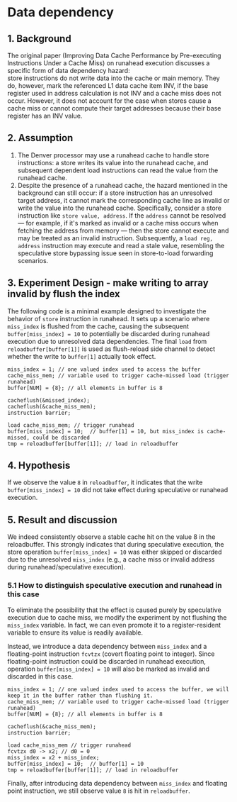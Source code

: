 # Data dependency
## 1. Background
The original paper (Improving Data Cache Performance by Pre-executing Instructions Under a Cache Miss) on runahead execution discusses a specific form of data dependency hazard:  
store instructions do not write data into the cache or main memory. They do, however, mark the referenced L1 data cache item INV, if the base register used in
address calculation is not INV and a cache miss does not occur. However, it does not account for the case when stores cause a cache miss or cannot compute their target addresses because their base register has an INV value.

## 2. Assumption
1. The Denver processor may use a runahead cache to handle store instructions: a store writes its value into the runahead cache, and subsequent dependent load instructions can read the value from the runahead cache.
2. Despite the presence of a runahead cache, the hazard mentioned in the background can still occur: if a store instruction has an unresolved target address, it cannot mark the corresponding cache line as invalid or write the value into the runahead cache. Specifically, consider a store instruction like `store value, address`. If the `address` cannot be resolved — for example, if it's marked as invalid or a cache miss occurs when fetching the address from memory — then the store cannot execute and may be treated as an invalid instruction. Subsequently, a `load reg, address` instruction may execute and read a stale value, resembling the speculative store bypassing issue seen in store-to-load forwarding scenarios.

## 3. Experiment Design - make writing to array invalid by flush the index
The following code is a minimal example designed to investigate the behavior of `store` instruction in runahead. It sets up a scenario where `miss_index` is flushed from the cache, causing the subsequent `buffer[miss_index] = 10` to potentially be discarded during runahead execution due to unresolved data dependencies. The final `load` from `reloadbuffer[buffer[1]]` is used as flush-reload side channel to detect whether the write to `buffer[1]` actually took effect. 
```
miss_index = 1; // one valued index used to access the buffer
cache_miss_mem; // variable used to trigger cache-missed load (trigger runahead)
buffer[NUM] = {8}; // all elements in buffer is 8

cacheflush(&missed_index);
cacheflush(&cache_miss_mem);
instruction barrier;

load cache_miss_mem; // trigger runahead
buffer[miss_index] = 10;  // buffer[1] = 10, but miss_index is cache-missed, could be discarded
tmp = reloadbuffer[buffer[1]]; // load in reloadbuffer

```

## 4. Hypothesis
If we observe the value  `8` in `reloadbuffer`, it indicates that the write `buffer[miss_index] = 10` did not take effect during speculative or runahead execution.

## 5. Result and discussion
We indeed consistently observe a stable cache hit on the value 8 in the reloadbuffer. This strongly indicates that during speculative execution, the store operation `buffer[miss_index] = 10` was either skipped or discarded due to the unresolved `miss_index` (e.g., a cache miss or invalid address during runahead/speculative execution).

### 5.1 How to distinguish speculative execution and runahead in this case
To eliminate the possibility that the effect is caused purely by speculative execution due to cache miss, we modify the experiment by not flushing the `miss_index` variable. In fact, we can even promote it to a register-resident variable to ensure its value is readily available.

Instead, we introduce a data dependency between `miss_index` and a floating-point instruction `fcvtzx` (covert floating point to integer). Since floating-point instruction could be discarded in runahead execution, operation `buffer[miss_index] = 10` will also be marked as invalid and discarded in this case.
```
miss_index = 1; // one valued index used to access the buffer, we will keep it in the buffer rather than flushing it.
cache_miss_mem; // variable used to trigger cache-missed load (trigger runahead)
buffer[NUM] = {8}; // all elements in buffer is 8

cacheflush(&cache_miss_mem);
instruction barrier;

load cache_miss_mem // trigger runahead
fcvtzx d0 -> x2; // d0 = 0
miss_index = x2 + miss_index;
buffer[miss_index] = 10;  // buffer[1] = 10
tmp = reloadbuffer[buffer[1]]; // load in reloadbuffer

```

Finally, after introducing data dependency between `miss_index` and floating point instruction, we still observe value `8` is hit in `reloadbuffer`. 

